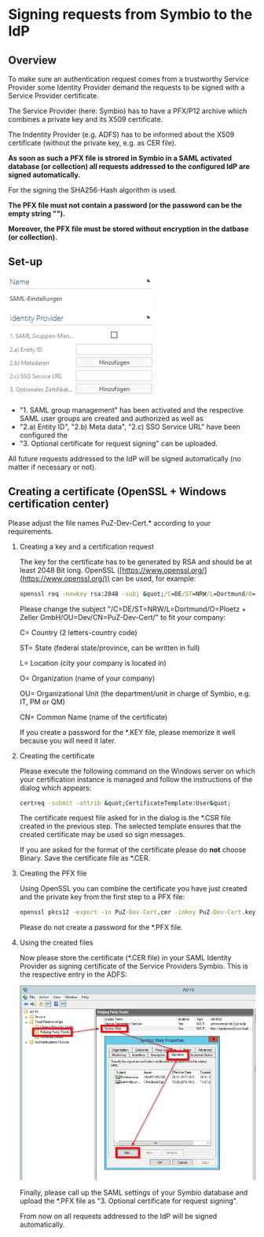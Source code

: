 # Signing requests from Symbio to the IdP

## Overview

To make sure an authentication request comes from a trustworthy Service Provider some Identity Provider demand the requests to be signed with a Service Provider certificate.

The Service Provider (here: Symbio) has to have a PFX/P12 archive which combines a private key and its X509 certificate.

The Indentity Provider (e.g. ADFS) has to be informed about the X509 certificate (without the private key, e.g. as CER file).

**As soon as such a PFX file is strored in Symbio in a SAML activated database (or collection) all requests addressed to the configured IdP are signed automatically.**

For the signing the SHA256-Hash algorithm is used.

**The PFX file must not contain a password (or the password can be the empty string &quot;&quot;).**

**Moreover, the PFX file must be stored without encryption in the datbase (or collection).**

## Set-up

 ![SAML Symbio Settings](media/SAML_Symbio_Settings.jpg)

- &quot;1. SAML group management&quot; has been activated and the respective SAML user groups are created and authorized as well as
- &quot;2.a) Entity ID&quot;, &quot;2.b) Meta data&quot;, &quot;2.c) SSO Service URL&quot; have been configured the
- &quot;3. Optional certificate for request signing&quot; can be uploaded.

All future requests addressed to the IdP will be signed automatically (no matter if necessary or not).

## Creating a certificate (OpenSSL + Windows certification center)

Please adjust the file names PuZ-Dev-Cert.\* according to your requirements.

1. Creating a key and a certification request

    The key for the certificate has to be generated by RSA and should be at least 2048 Bit long.
    OpenSSL ([https://www.openssl.org/](https://www.openssl.org/)) can be used, for example:

    ````cmd
    openssl req -newkey rsa:2048 -subj &quot;/C=DE/ST=NRW/L=Dortmund/O=Ploetz + Zeller GmbH/OU=Dev/CN=PuZ-Dev-Cert/&quot; -nodes -sha256 -keyout PuZ-Dev-Cert.key -out PuZ-Dev-Cert.csr -reqexts v3\_req
    ````

    Please change the subject &quot;/C=DE/ST=NRW/L=Dortmund/O=Ploetz + Zeller GmbH/OU=Dev/CN=PuZ-Dev-Cert/&quot; to fit your company:

    C= Country (2 letters-country code)

    ST= State (federal state/province, can be written in full)

    L= Location (city your company is located in)

    O= Organization (name of your company)

    OU= Organizational Unit (the department/unit in charge of Symbio, e.g. IT, PM or QM)

    CN= Common Name (name of the certificate)

    If you create a password for the \*.KEY file, please memorize it well because you will need it later.

2. Creating the certificate

    Please execute the following command on the Windows server on which your certification instance is managed and follow the instructions of the dialog which appears:

    ````cmd
    certreq -submit -attrib &quot;CertificateTemplate:User&quot;
    ````

    The certificate request file asked for in the dialog is the \*.CSR file created in the previous step. The selected template ensures that the created certificate may be used so sign messages.

    If you are asked for the format of the certificate please do **not** choose Binary. Save the certificate file as \*.CER.

3. Creating the PFX file

    Using OpenSSL you can combine the certificate you have just created and the private key from the first step to a PFX file:

    ````cmd
    openssl pkcs12 -export -in PuZ-Dev-Cert.cer -inkey PuZ-Dev-Cert.key -CSP &quot;Microsoft Enhanced RSA and AES Cryptographic Provider&quot; -out PuZ-Dev-Cert.pfx |
    ````

    Please do not create a password for the \*.PFX file.

4. Using the created files

    Now please store the certificate (\*.CER file) in your SAML Identity Provider as signing certificate of the Service Providers Symbio. This is the respective entry in the ADFS:

    ![OpenSSL](media/OpenSSL.jpg)

    Finally, please call up the SAML settings of your Symbio database and upload the \*.PFX file as &quot;3. Optional certificate for request signing&quot;.

    From now on all requests addressed to the IdP will be signed automatically.